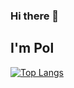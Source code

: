### Hi there 👋
## I'm Pol
[![Top Langs](https://github-readme-stats.vercel.app/api/top-langs/?username=Palapolla&layout=compact&theme=vue-dark&hide_border=true&langs_count=10)](https://github.com/anuraghazra/github-readme-stats)





<!--
**Palapolla/Palapolla** is a ✨ _special_ ✨ repository because its `README.md` (this file) appears on your GitHub profile.

Here are some ideas to get you started:

- 🔭 I’m currently working on ...
- 🌱 I’m currently learning ...
- 👯 I’m looking to collaborate on ...
- 🤔 I’m looking for help with ...
- 💬 Ask me about ...
- 📫 How to reach me: ...
- 😄 Pronouns: ...
- ⚡ Fun fact: ...
-->
